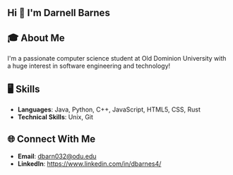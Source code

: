 ## Hi 👋 I'm Darnell Barnes

## 🎓 About Me 
I'm a passionate computer science student at Old Dominion University with a huge interest in software engineering and technology!

## 🖥 Skills
- **Languages**: Java, Python, C++, JavaScript, HTML5, CSS, Rust
- **Technical Skills**: Unix, Git

## 🌐 Connect With Me
- **Email**: dbarn032@odu.edu
- **LinkedIn**: https://www.linkedin.com/in/dbarnes4/
